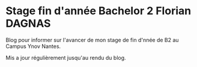 # Stage fin d'année Bachelor 2 Florian DAGNAS

Blog pour informer sur l'avancer de mon stage de fin d'nnée de B2 au Campus Ynov Nantes.

Mis a jour régulièrement jusqu'au rendu du blog.
